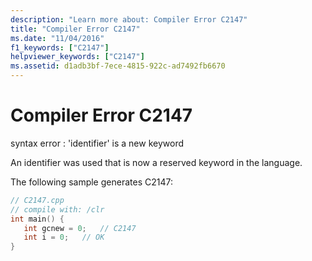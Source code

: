 ```yaml
---
description: "Learn more about: Compiler Error C2147"
title: "Compiler Error C2147"
ms.date: "11/04/2016"
f1_keywords: ["C2147"]
helpviewer_keywords: ["C2147"]
ms.assetid: d1adb3bf-7ece-4815-922c-ad7492fb6670
---
```

# Compiler Error C2147

syntax error : 'identifier' is a new keyword

An identifier was used that is now a reserved keyword in the language.

The following sample generates C2147:

```cpp
// C2147.cpp
// compile with: /clr
int main() {
   int gcnew = 0;   // C2147
   int i = 0;   // OK
}
```

